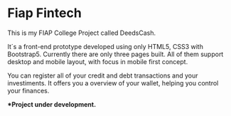 <h1>Fiap Fintech</h1>
<p>This is my FIAP College Project called DeedsCash.</p>
<p>It´s a front-end prototype developed using only HTML5, CSS3 with Bootstrap5. Currently there are only three pages built. All of them support desktop and mobile layout, with focus in mobile first concept.</p>
<p>You can register all of your credit and debt transactions and your investiments. It offers you a overview of your wallet, helping you control your finances.</p>
<p><strong>*Project under development.</strong></p>
